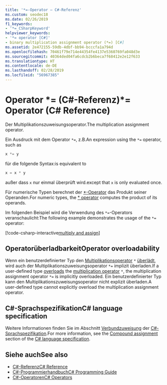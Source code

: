 ```yaml
---
title: '*=-Operator – C#-Referenz'
ms.custom: seodec18
ms.date: 02/26/2019
f1_keywords:
- '*=_CSharpKeyword'
helpviewer_keywords:
- '*= operator [C#]'
- binary multiplication assignment operator (*=) [C#]
ms.assetid: 2e472155-59db-4dbf-bb94-bcccfa1a794d
ms.openlocfilehash: 70461f79e714e44354fe4137e5360769fa048d3e
ms.sourcegitcommit: 40364ded04fa6cdcb2b6beca7f68412e2e12f633
ms.translationtype: HT
ms.contentlocale: de-DE
ms.lasthandoff: 02/28/2019
ms.locfileid: "56967385"
---
```

# <a name="-operator-c-reference"></a><span data-ttu-id="9cb74-102">Operator \*= (C#-Referenz)</span><span class="sxs-lookup"><span data-stu-id="9cb74-102">\*= Operator (C# Reference)</span></span>

<span data-ttu-id="9cb74-103">Der Multiplikationszuweisungsoperator.</span><span class="sxs-lookup"><span data-stu-id="9cb74-103">The multiplication assignment operator.</span></span>

<span data-ttu-id="9cb74-104">Ein Ausdruck mit dem Operator `*=`, z.B.</span><span class="sxs-lookup"><span data-stu-id="9cb74-104">An expression using the `*=` operator, such as</span></span>

```csharp
x *= y
```

<span data-ttu-id="9cb74-105">für die folgende Syntax:</span><span class="sxs-lookup"><span data-stu-id="9cb74-105">is equivalent to</span></span>

```csharp
x = x * y
```

<span data-ttu-id="9cb74-106">außer dass `x` nur einmal überprüft wird.</span><span class="sxs-lookup"><span data-stu-id="9cb74-106">except that `x` is only evaluated once.</span></span>

<span data-ttu-id="9cb74-107">Für numerische Typen berechnet der [\*-Operator](multiplication-operator.md) das Produkt seiner Operanden.</span><span class="sxs-lookup"><span data-stu-id="9cb74-107">For numeric types, the [\* operator](multiplication-operator.md) computes the product of its operands.</span></span>

<span data-ttu-id="9cb74-108">Im folgenden Beispiel wird die Verwendung des `*=`-Operators veranschaulicht:</span><span class="sxs-lookup"><span data-stu-id="9cb74-108">The following example demonstrates the usage of the `*=` operator:</span></span>

[!code-csharp-interactive[multiply and assign](~/samples/snippets/csharp/language-reference/operators/MultiplicationExamples.cs#MultiplyAndAssign)]

## <a name="operator-overloadability"></a><span data-ttu-id="9cb74-109">Operatorüberladbarkeit</span><span class="sxs-lookup"><span data-stu-id="9cb74-109">Operator overloadability</span></span>

<span data-ttu-id="9cb74-110">Wenn ein benutzerdefinierter Typ den [Multiplikationsoperator](multiplication-operator.md) `*` [überlädt](../keywords/operator.md), wird auch der Multiplikationszuweisungsoperator `*=` implizit überladen.</span><span class="sxs-lookup"><span data-stu-id="9cb74-110">If a user-defined type [overloads](../keywords/operator.md) the [multiplication operator](multiplication-operator.md) `*`, the multiplication assignment operator `*=` is implicitly overloaded.</span></span> <span data-ttu-id="9cb74-111">Ein benutzerdefinierter Typ kann den Multiplikationszuweisungsoperator nicht explizit überladen.</span><span class="sxs-lookup"><span data-stu-id="9cb74-111">A user-defined type cannot explicitly overload the multiplication assignment operator.</span></span>

## <a name="c-language-specification"></a><span data-ttu-id="9cb74-112">C#-Sprachspezifikation</span><span class="sxs-lookup"><span data-stu-id="9cb74-112">C# language specification</span></span>

<span data-ttu-id="9cb74-113">Weitere Informationen finden Sie im Abschnitt [Verbundzuweisung](~/_csharplang/spec/expressions.md#compound-assignment) der [C#-Sprachspezifikation](../language-specification/index.md).</span><span class="sxs-lookup"><span data-stu-id="9cb74-113">For more information, see the [Compound assignment](~/_csharplang/spec/expressions.md#compound-assignment) section of the [C# language specification](../language-specification/index.md).</span></span>

## <a name="see-also"></a><span data-ttu-id="9cb74-114">Siehe auch</span><span class="sxs-lookup"><span data-stu-id="9cb74-114">See also</span></span>

- [<span data-ttu-id="9cb74-115">C#-Referenz</span><span class="sxs-lookup"><span data-stu-id="9cb74-115">C# Reference</span></span>](../index.md)
- [<span data-ttu-id="9cb74-116">C#-Programmierhandbuch</span><span class="sxs-lookup"><span data-stu-id="9cb74-116">C# Programming Guide</span></span>](../../programming-guide/index.md)
- [<span data-ttu-id="9cb74-117">C#-Operatoren</span><span class="sxs-lookup"><span data-stu-id="9cb74-117">C# Operators</span></span>](index.md)
